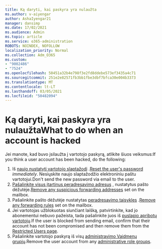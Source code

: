 ```yaml
---
title: Ką daryti, kai paskyra yra nulaužta
ms.author: v-aiyengar
author: AshaIyengar21
manager: dansimp
ms.date: 17/02/2021
ms.audience: Admin
ms.topic: article
ms.service: o365-administration
ROBOTS: NOINDEX, NOFOLLOW
localization_priority: Normal
ms.collection: Adm_O365
ms.custom:
- "9002486"
- "7524"
ms.openlocfilehash: 50451a32b4e798f3e2fd8ddebe573ef3435a4c71
ms.sourcegitcommit: 251e2e82571fb3bb1fbe3dbf7bfca30e004b3373
ms.translationtype: MT
ms.contentlocale: lt-LT
ms.lasthandoff: 03/05/2021
ms.locfileid: "50482094"
---
```

# <a name="what-to-do-when-an-account-is-hacked"></a><span data-ttu-id="3ae6a-102">Ką daryti, kai paskyra yra nulaužta</span><span class="sxs-lookup"><span data-stu-id="3ae6a-102">What to do when an account is hacked</span></span>

<span data-ttu-id="3ae6a-103">Jei manote, kad buvo įsilaužta į vartotojo paskyrą, atlikite šiuos veiksmus:</span><span class="sxs-lookup"><span data-stu-id="3ae6a-103">If you think a user account has been hacked, do the following:</span></span>

1. <span data-ttu-id="3ae6a-104">Iš [naujo nustatyti vartotojo slaptažodį](https://go.microsoft.com/fwlink/?linkid=2103704) *.*</span><span class="sxs-lookup"><span data-stu-id="3ae6a-104">[Reset the user's password](https://go.microsoft.com/fwlink/?linkid=2103704) *immediately*.</span></span> <span data-ttu-id="3ae6a-105">Nesiųskite naujo slaptažodžio elektroniniu paštu vartotojui.</span><span class="sxs-lookup"><span data-stu-id="3ae6a-105">Don't send the new password via email to the user.</span></span>
1. <span data-ttu-id="3ae6a-106">[Pašalinkite visus įtartinus peradresavimo adresus](https://go.microsoft.com/fwlink/?linkid=2103705) , nustatytus pašto dėžutėje.</span><span class="sxs-lookup"><span data-stu-id="3ae6a-106">[Remove any suspicious forwarding addresses](https://go.microsoft.com/fwlink/?linkid=2103705) set on the mailbox.</span></span>
1. <span data-ttu-id="3ae6a-107">Pašalinkite pašto dėžutėje nustatytas [peradresavimo taisykles](https://go.microsoft.com/fwlink/?linkid=2103706) .</span><span class="sxs-lookup"><span data-stu-id="3ae6a-107">[Remove any forwarding rules](https://go.microsoft.com/fwlink/?linkid=2103706) set on the mailbox.</span></span>
1. <span data-ttu-id="3ae6a-108">Jei vartotojas užblokuotas siunčiant laišką, patvirtinkite, kad jo abonementui nebuvo pažeista, tada pašalinkite juos iš [puslapio apribotų vartotojų](https://go.microsoft.com/fwlink/?linkid=2103706).</span><span class="sxs-lookup"><span data-stu-id="3ae6a-108">If the user is blocked from sending email, confirm that their account has not been compromised and then remove them from the [Restricted Users page](https://go.microsoft.com/fwlink/?linkid=2103706).</span></span>
1. <span data-ttu-id="3ae6a-109">Pašalinkite vartotojo paskyrą iš visų [administravimo Vaidmenų grupių](https://go.microsoft.com/fwlink/?linkid=2092294).</span><span class="sxs-lookup"><span data-stu-id="3ae6a-109">Remove the user account from any [administrative role groups](https://go.microsoft.com/fwlink/?linkid=2092294).</span></span>